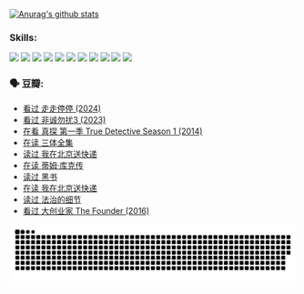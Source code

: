 
[![Anurag's github stats](https://github-readme-stats.vercel.app/api?username=w940853815)](https://github.com/anuraghazra/github-readme-stats)

### Skills:

<code><img height="32" src="https://cdn.jsdelivr.net/npm/simple-icons@v5/icons/python.svg"></code>
<code><img height="32" src="https://cdn.jsdelivr.net/npm/simple-icons@v5/icons/javascript.svg"></code>
<code><img height="32" src="https://cdn.jsdelivr.net/npm/simple-icons@v5/icons/django.svg"></code>
<code><img height="32" src="https://cdn.jsdelivr.net/npm/simple-icons@v5/icons/flask.svg"></code>
<code><img height="32" src="https://cdn.jsdelivr.net/npm/simple-icons@v5/icons/vuetify.svg"></code>
<code><img height="32" src="https://cdn.jsdelivr.net/npm/simple-icons@v5/icons/git.svg"></code>
<code><img height="32" src="https://cdn.jsdelivr.net/npm/simple-icons@v5/icons/docker.svg"></code>
<code><img height="32" src="https://cdn.jsdelivr.net/npm/simple-icons@v5/icons/postgresql.svg"></code>
<code><img height="32" src="https://cdn.jsdelivr.net/npm/simple-icons@v5/icons/elasticsearch.svg"></code>
<code><img height="32" src="https://cdn.jsdelivr.net/npm/simple-icons@v5/icons/macos.svg"></code>
<code><img height="32" src="https://cdn.jsdelivr.net/npm/simple-icons@v5/icons/linux.svg"></code>

### 🗣 豆瓣:

<!-- DOUBAN-ACTIVITIES:START -->
- [看过 走走停停‎ (2024)](https://www.douban.com/people/136069238/status/4684430230/?_i=23918719)
- [看过 非诚勿扰3‎ (2023)](https://www.douban.com/people/136069238/status/4676324100/?_i=23918720)
- [在看 真探 第一季 True Detective Season 1‎ (2014)](https://www.douban.com/people/136069238/status/4673382852/?_i=23918720)
- [在读 三体全集](https://www.douban.com/people/136069238/status/4672842521/?_i=23918720)
- [读过 我在北京送快递](https://www.douban.com/people/136069238/status/4672842036/?_i=23918720)
- [在读 蒂姆·库克传](https://www.douban.com/people/136069238/status/4663517053/?_i=23918720)
- [读过 黑书](https://www.douban.com/people/136069238/status/4663516022/?_i=23918720)
- [在读 我在北京送快递](https://www.douban.com/people/136069238/status/4658098365/?_i=23918720)
- [读过 法治的细节](https://www.douban.com/people/136069238/status/4657347558/?_i=23918720)
- [看过 大创业家 The Founder‎ (2016)](https://www.douban.com/people/136069238/status/4649667693/?_i=23918720)
<!-- DOUBAN-ACTIVITIES:END -->


![Snake animation](https://raw.githubusercontent.com/w940853815/w940853815/output/github-contribution-grid-snake.svg)

<!--
**w940853815/w940853815** is a ✨ _special_ ✨ repository because its `README.md` (this file) appears on your GitHub profile.

Here are some ideas to get you started:

- 🔭 I’m currently working on ...
- 🌱 I’m currently learning ...
- 👯 I’m looking to collaborate on ...
- 🤔 I’m looking for help with ...
- 💬 Ask me about ...
- 📫 How to reach me: ...
- 😄 Pronouns: ...
- ⚡ Fun fact: ...
-->
